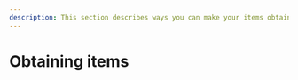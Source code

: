 ```yaml
---
description: This section describes ways you can make your items obtainable
---
```


# Obtaining items

